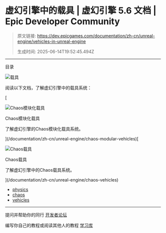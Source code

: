 # 虚幻引擎中的载具 | 虚幻引擎 5.6 文档 | Epic Developer Community

> 原文链接: https://dev.epicgames.com/documentation/zh-cn/unreal-engine/vehicles-in-unreal-engine
> 
> 生成时间: 2025-06-14T19:52:45.494Z

---

目录

![载具](https://dev.epicgames.com/community/api/documentation/image/f2011d08-2129-42cc-861b-12f7a633209d?resizing_type=fill&width=1920&height=335)

阅读以下文档，了解虚幻引擎中的载具系统：

[

![Chaos模块化载具](https://d1iv7db44yhgxn.cloudfront.net/documentation/images/d693bb0e-6d35-49f2-a33b-d9bec9f8245f/modular-vehicles-topic.png)

Chaos模块化载具

了解虚幻引擎的Chaos模块化载具系统。





](/documentation/zh-cn/unreal-engine/chaos-modular-vehicles)[

![Chaos载具](https://d1iv7db44yhgxn.cloudfront.net/documentation/images/18e5e267-36b2-4a25-afc5-3225756feaac/vehicles-topic-image.png)

Chaos载具

了解虚幻引擎中的Chaos载具系统。





](/documentation/zh-cn/unreal-engine/chaos-vehicles)

-   [physics](https://dev.epicgames.com/community/search?query=physics)
-   [chaos](https://dev.epicgames.com/community/search?query=chaos)
-   [vehicles](https://dev.epicgames.com/community/search?query=vehicles)

* * *

提问并帮助你的同行 [开发者论坛](https://forums.unrealengine.com/categories?tag=unreal-engine)

编写你自己的教程或阅读其他人的教程 [学习库](https://dev.epicgames.com/community/unreal-engine/learning)
